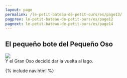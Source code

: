 ```yaml
---
layout: page
permalink: /le-petit-bateau-de-petit-ours/es/page13/
pagprev: le-petit-bateau-de-petit-ours/es/page12
pagnext: le-petit-bateau-de-petit-ours/es/page14
---
```


## El pequeño bote del Pequeño Oso

<img src="{{ site.baseurl }}/img/le-petit-bateau-de-petit-ours/page13.jpg"/>

<div class="childbook-text">
Y el Gran Oso decidió dar la vuelta al lago.
</div>

{% include nav.html %}
